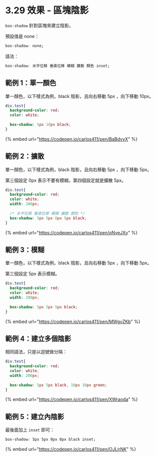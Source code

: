 # 3.29 效果 - 區塊陰影

`box-shadow` 針對區塊來建立陰影。

預設值是 none：

```css
box-shadow: none;
```

語法：

```css
box-shadow: 水平位移 垂直位移 模糊 擴散 顏色 inset;
```



## 範例 1：單一顏色

單一顏色，以下樣式為例，black 陰影，且向右移動 5px ，向下移動 10px。

```css
div.test{
  background-color: red;
  color: white;
  
  box-shadow: 5px 10px black;
}
```

{% embed url="https://codepen.io/carlos411/pen/BaBdvyX" %}



## 範例 2：擴散

單一顏色，以下樣式為例，black 陰影，且向右移動 5px ，向下移動 5px。

第三個設定 0px 表示不要有模糊，第四個設定就是擴散 5px。

```css
div.test{
  background-color: red;
  color: white;
  width: 200px;
  
  /* 水平位移 垂直位移 模糊 擴散 顏色 */
  box-shadow: 5px 5px 0px 5px black;
}
```

{% embed url="https://codepen.io/carlos411/pen/oNveJXy" %}

## 範例 3：模糊

單一顏色，以下樣式為例，black 陰影，且向右移動 5px ，向下移動 5px。

第三個設定 5px 表示模糊。

```css
div.test{
  background-color: red;
  color: white;
  width: 200px;
  
  box-shadow: 5px 5px 5px black;
}
```

{% embed url="https://codepen.io/carlos411/pen/MWgvZKb" %}

## 範例 4：建立多個陰影

相同語法，只是以逗號做分隔：

```css
div.test{
  background-color: red;
  color: white;
  width: 200px;
  
  box-shadow: 5px 5px black, 10px 10px green;
}
```

{% embed url="https://codepen.io/carlos411/pen/XWraoda" %}

## 範例 5：建立內陰影

最後面加上 `inset` 即可：

```css
box-shadow: 5px 5px 0px 0px black inset;
```

{% embed url="https://codepen.io/carlos411/pen/OJLjrNK" %}
